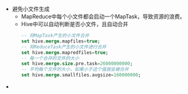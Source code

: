 - 避免小文件生成
	- MapReduce中每个小文件都会启动一个MapTask，导致资源的浪费。
	- Hive中可以自动判断是否小文件，且自动合并
	  ```SQL
	  -- 将MapTask产生的小文件合并
	  set hive.merge.mapfiles=true;
	  -- 将ReduceTask产生的小文件进行合并
	  set hive.merge.mapredfiles=true;
	  -- 每一个合并的文件的大小
	  set hive.merge.size.pre.task=26000000000;
	  -- 平均每个文件的大小，如果小于这个值就会被合并
	  set hive.merge.smallfiles.avgsize=160000000;
	  ```
-